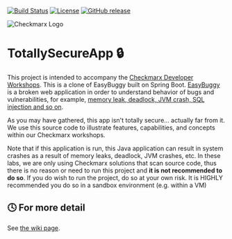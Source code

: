 [![Build Status](https://travis-ci.org/k-tamura/easybuggy4sb.svg?branch=master)](https://travis-ci.org/k-tamura/easybuggy4sb)
[![License](https://img.shields.io/badge/License-Apache%202.0-blue.svg)](https://opensource.org/licenses/Apache-2.0)
[![GitHub release](https://img.shields.io/github/release/k-tamura/easybuggy4sb.svg)](https://github.com/k-tamura/easybuggy4sb/releases/latest)

![Checkmarx Logo](https://checkmarx.com/wp-content/uploads/2021/04/cx_logo-header.png)

# TotallySecureApp :lock:

This project is intended to accompany the [Checkmarx Developer Workshops](https://workshops.checkmarx.com).  This is a clone of EasyBuggy built on Spring Boot. [EasyBuggy](https://github.com/k-tamura/easybuggy) is a broken web application in order to understand behavior of bugs and vulnerabilities, for example, [memory leak, deadlock, JVM crash, SQL injection and so on](https://github.com/k-tamura/easybuggy4sb/wiki).

As you may have gathered, this app isn't totally secure... actually far from it.  We use this source code to illustrate features, capabilities, and concepts within our Checkmarx workshops.

Note that if this application is run, this Java application can result in system crashes as a result of memory leaks, deadlock, JVM crashes, etc. In these labs, we are only using Checkmarx solutions that scan source code, thus there is no reason or need to run this project and __it is not recommended to do so__. If you do wish to run the project, do so at your own risk. It is HIGHLY recommended you do so in a sandbox environment (e.g. within a VM)

    
:clock4: For more detail
-
   
See [the wiki page](https://github.com/k-tamura/easybuggy4sb/wiki).
